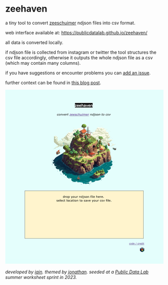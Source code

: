 # zeehaven

a tiny tool to convert [zeeschuimer](https://github.com/digitalmethodsinitiative/zeeschuimer) ndjson files into csv format.

web interface available at: https://publicdatalab.github.io/zeehaven/

all data is converted locally.

if ndjson file is collected from instagram or twitter the tool structures the csv file accordingly, otherwise it outputs the whole ndjson file as a csv (which may contain many columns).

if you have suggestions or encounter problems you can [add an issue](https://github.com/PublicDataLab/zeehaven/issues). 

further context can be found in [this blog post](https://publicdatalab.org/2023/12/18/zeehaven-social-media-data/).

![](img/screenshot.png)

*developed by [iain](https://github.com/iaine/ndjson). themed by [jonathan](http://jonathangray.org/). seeded at a [Public Data Lab](https://publicdatalab.org/) summer worksheet sprint in 2023.*
